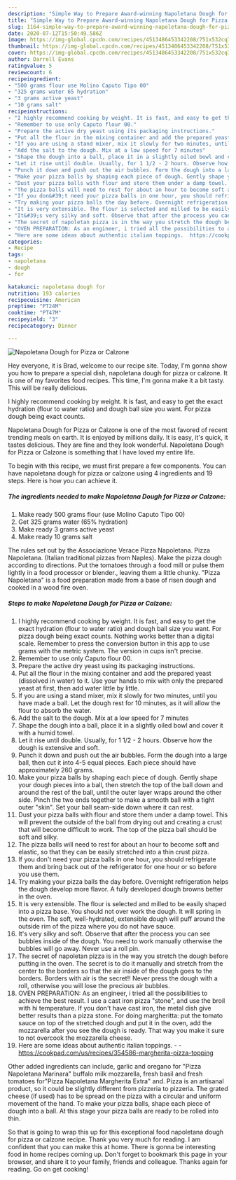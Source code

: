 ```yaml
---
description: "Simple Way to Prepare Award-winning Napoletana Dough for Pizza or Calzone"
title: "Simple Way to Prepare Award-winning Napoletana Dough for Pizza or Calzone"
slug: 1164-simple-way-to-prepare-award-winning-napoletana-dough-for-pizza-or-calzone
date: 2020-07-12T15:50:49.586Z
image: https://img-global.cpcdn.com/recipes/4513486453342208/751x532cq70/napoletana-dough-for-pizza-or-calzone-recipe-main-photo.jpg
thumbnail: https://img-global.cpcdn.com/recipes/4513486453342208/751x532cq70/napoletana-dough-for-pizza-or-calzone-recipe-main-photo.jpg
cover: https://img-global.cpcdn.com/recipes/4513486453342208/751x532cq70/napoletana-dough-for-pizza-or-calzone-recipe-main-photo.jpg
author: Darrell Evans
ratingvalue: 5
reviewcount: 6
recipeingredient:
- "500 grams flour use Molino Caputo Tipo 00"
- "325 grams water 65 hydration"
- "3 grams active yeast"
- "10 grams salt"
recipeinstructions:
- "I highly recommend cooking by weight. It is fast, and easy to get the exact hydration (flour to water ratio) and dough ball size you want. For pizza dough being exact counts. Nothing works better than a digital scale. Remember to press the conversion button in this app to use grams with the metric system. The version in cups isn&#39;t precise."
- "Remember to use only Caputo flour 00."
- "Prepare the active dry yeast using its packaging instructions."
- "Put all the flour in the mixing container and add the prepared yeast (dissolved in water) to it. Use your hands to mix with only the prepared yeast at first, then add water little by little."
- "If you are using a stand mixer, mix it slowly for two minutes, until you have made a ball. Let the dough rest for 10 minutes, as it will allow the flour to absorb the water."
- "Add the salt to the dough. Mix at a low speed for 7 minutes"
- "Shape the dough into a ball, place it in a slightly oiled bowl and cover it with a humid towel."
- "Let it rise until double. Usually, for 1 1/2 - 2 hours. Observe how the dough is extensive and soft."
- "Punch it down and push out the air bubbles. Form the dough into a large ball, then cut it into 4-5 equal pieces. Each piece should have approximately 260 grams."
- "Make your pizza balls by shaping each piece of dough. Gently shape your dough pieces into a ball, then stretch the top of the ball down and around the rest of the ball, until the outer layer wraps around the other side. Pinch the two ends together to make a smooth ball with a tight outer &#34;skin&#34;. Set your ball seam-side down where it can rest."
- "Dust your pizza balls with flour and store them under a damp towel. This will prevent the outside of the ball from drying out and creating a crust that will become difficult to work. The top of the pizza ball should be soft and silky."
- "The pizza balls will need to rest for about an hour to become soft and elastic, so that they can be easily stretched into a thin crust pizza."
- "If you don&#39;t need your pizza balls in one hour, you should refrigerate them and bring back out of the refrigerator for one hour or so before you use them."
- "Try making your pizza balls the day before. Overnight refrigeration helps the dough develop more flavor. A fully developed dough browns better in the oven."
- "It is very extensible. The flour is selected and milled to be easily shaped into a pizza base. You should not over work the dough. It will spring in the oven. The soft, well-hydrated, extensible dough will puff around the outside rim of the pizza where you do not have sauce."
- "It&#39;s very silky and soft. Observe that after the process you can see bubbles inside of the dough. You need to work manually otherwise the bubbles will go away. Never use a roll pin."
- "The secret of napoletan pizza is in the way you stretch the dough before putting in the oven. The secret is to do it manually and stretch from the center to the borders so that the air inside of the dough goes to the borders. Borders with air is the secret!! Never press the dough with a roll, otherwise you will lose the precious air bubbles."
- "OVEN PREPARATION: As an engineer, i tried all the possibilities to achieve the best result. I use a cast iron pizza &#34;stone&#34;, and use the  broil with hi temperature. If you don&#39;t have cast iron, the metal dish give better results than a pizza stone. For doing margheritta: put the tomato sauce on top of the stretched dough and put it in the oven, add the mozzarella after you see the dough is ready. That way you make it sure to not overcook the mozzarella cheese."
- "Here are some ideas about authentic italian toppings.  https://cookpad.com/us/recipes/354586-margherita-pizza-topping"
categories:
- Recipe
tags:
- napoletana
- dough
- for

katakunci: napoletana dough for 
nutrition: 193 calories
recipecuisine: American
preptime: "PT24M"
cooktime: "PT47M"
recipeyield: "3"
recipecategory: Dinner

---
```



![Napoletana Dough for Pizza or Calzone](https://img-global.cpcdn.com/recipes/4513486453342208/751x532cq70/napoletana-dough-for-pizza-or-calzone-recipe-main-photo.jpg)

Hey everyone, it is Brad, welcome to our recipe site. Today, I'm gonna show you how to prepare a special dish, napoletana dough for pizza or calzone. It is one of my favorites food recipes. This time, I'm gonna make it a bit tasty. This will be really delicious.

I highly recommend cooking by weight. It is fast, and easy to get the exact hydration (flour to water ratio) and dough ball size you want. For pizza dough being exact counts.

Napoletana Dough for Pizza or Calzone is one of the most favored of recent trending meals on earth. It is enjoyed by millions daily. It is easy, it's quick, it tastes delicious. They are fine and they look wonderful. Napoletana Dough for Pizza or Calzone is something that I have loved my entire life.


To begin with this recipe, we must first prepare a few components. You can have napoletana dough for pizza or calzone using 4 ingredients and 19 steps. Here is how you can achieve it.

<!--inarticleads1-->

##### The ingredients needed to make Napoletana Dough for Pizza or Calzone:

1. Make ready 500 grams flour (use Molino Caputo Tipo 00)
1. Get 325 grams water (65% hydration)
1. Make ready 3 grams active yeast
1. Make ready 10 grams salt


The rules set out by the Associazione Verace Pizza Napoletana. Pizza Napoletana. (Italian traditional pizzas from Naples). Make the pizza dough according to directions. Put the tomatoes through a food mill or pulse them lightly in a food processor or blender., leaving them a little chunky. &#34;Pizza Napoletana&#34; is a food preparation made from a base of risen dough and cooked in a wood fire oven. 

<!--inarticleads2-->

##### Steps to make Napoletana Dough for Pizza or Calzone:

1. I highly recommend cooking by weight. It is fast, and easy to get the exact hydration (flour to water ratio) and dough ball size you want. For pizza dough being exact counts. Nothing works better than a digital scale. Remember to press the conversion button in this app to use grams with the metric system. The version in cups isn&#39;t precise.
1. Remember to use only Caputo flour 00.
1. Prepare the active dry yeast using its packaging instructions.
1. Put all the flour in the mixing container and add the prepared yeast (dissolved in water) to it. Use your hands to mix with only the prepared yeast at first, then add water little by little.
1. If you are using a stand mixer, mix it slowly for two minutes, until you have made a ball. Let the dough rest for 10 minutes, as it will allow the flour to absorb the water.
1. Add the salt to the dough. Mix at a low speed for 7 minutes
1. Shape the dough into a ball, place it in a slightly oiled bowl and cover it with a humid towel.
1. Let it rise until double. Usually, for 1 1/2 - 2 hours. Observe how the dough is extensive and soft.
1. Punch it down and push out the air bubbles. Form the dough into a large ball, then cut it into 4-5 equal pieces. Each piece should have approximately 260 grams.
1. Make your pizza balls by shaping each piece of dough. Gently shape your dough pieces into a ball, then stretch the top of the ball down and around the rest of the ball, until the outer layer wraps around the other side. Pinch the two ends together to make a smooth ball with a tight outer &#34;skin&#34;. Set your ball seam-side down where it can rest.
1. Dust your pizza balls with flour and store them under a damp towel. This will prevent the outside of the ball from drying out and creating a crust that will become difficult to work. The top of the pizza ball should be soft and silky.
1. The pizza balls will need to rest for about an hour to become soft and elastic, so that they can be easily stretched into a thin crust pizza.
1. If you don&#39;t need your pizza balls in one hour, you should refrigerate them and bring back out of the refrigerator for one hour or so before you use them.
1. Try making your pizza balls the day before. Overnight refrigeration helps the dough develop more flavor. A fully developed dough browns better in the oven.
1. It is very extensible. The flour is selected and milled to be easily shaped into a pizza base. You should not over work the dough. It will spring in the oven. The soft, well-hydrated, extensible dough will puff around the outside rim of the pizza where you do not have sauce.
1. It&#39;s very silky and soft. Observe that after the process you can see bubbles inside of the dough. You need to work manually otherwise the bubbles will go away. Never use a roll pin.
1. The secret of napoletan pizza is in the way you stretch the dough before putting in the oven. The secret is to do it manually and stretch from the center to the borders so that the air inside of the dough goes to the borders. Borders with air is the secret!! Never press the dough with a roll, otherwise you will lose the precious air bubbles.
1. OVEN PREPARATION: As an engineer, i tried all the possibilities to achieve the best result. I use a cast iron pizza &#34;stone&#34;, and use the  broil with hi temperature. If you don&#39;t have cast iron, the metal dish give better results than a pizza stone. For doing margheritta: put the tomato sauce on top of the stretched dough and put it in the oven, add the mozzarella after you see the dough is ready. That way you make it sure to not overcook the mozzarella cheese.
1. Here are some ideas about authentic italian toppings. -  - https://cookpad.com/us/recipes/354586-margherita-pizza-topping


Other added ingredients can include, garlic and oregano for &#34;Pizza Napoletana Marinara&#34; buffalo milk mozzarella, fresh basil and fresh tomatoes for&#34;Pizza Napoletana Margherita Extra&#34; and. Pizza is an artisanal product, so it could be slightly different from pizzeria to pizzeria. The grated cheese (if used) has to be spread on the pizza with a circular and uniform movement of the hand. To make your pizza balls, shape each piece of dough into a ball. At this stage your pizza balls are ready to be rolled into thin. 

So that is going to wrap this up for this exceptional food napoletana dough for pizza or calzone recipe. Thank you very much for reading. I am confident that you can make this at home. There is gonna be interesting food in home recipes coming up. Don't forget to bookmark this page in your browser, and share it to your family, friends and colleague. Thanks again for reading. Go on get cooking!
